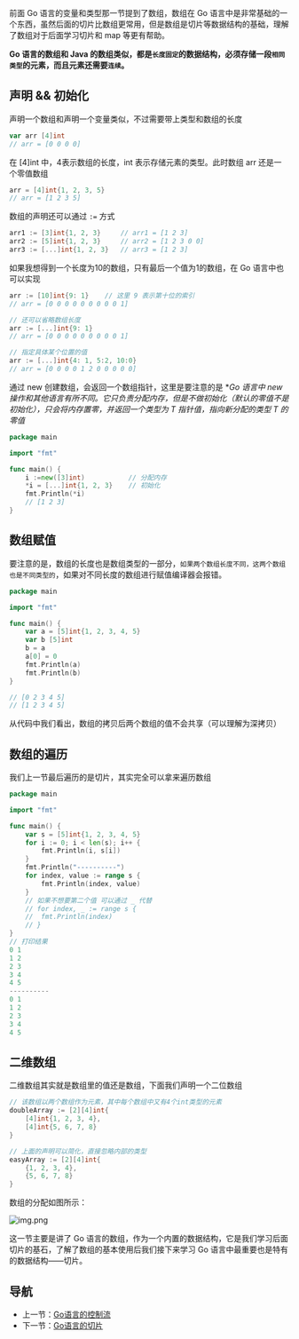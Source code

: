 前面 Go 语言的变量和类型那一节提到了数组，数组在 Go 语言中是非常基础的一个东西，虽然后面的切片比数组更常用，但是数组是切片等数据结构的基础，理解了数组对于后面学习切片和 map 等更有帮助。

**Go 语言的数组和 Java 的数组类似，都是`长度固定`的数据结构，必须存储一段`相同类型`的元素，而且元素还需要`连续`。**

## 声明 && 初始化
声明一个数组和声明一个变量类似，不过需要带上类型和数组的长度

```go
var arr [4]int
// arr = [0 0 0 0]
```

在 [4]int 中，4表示数组的长度，int 表示存储元素的类型。此时数组 arr 还是一个零值数组

```go
arr = [4]int{1, 2, 3, 5}
// arr = [1 2 3 5]
```

数组的声明还可以通过 `:=` 方式
```go
arr1 := [3]int{1, 2, 3}     // arr1 = [1 2 3]
arr2 := [5]int{1, 2, 3}     // arr2 = [1 2 3 0 0] 
arr3 := [...]int{1, 2, 3}   // arr3 = [1 2 3]
```

如果我想得到一个长度为10的数组，只有最后一个值为1的数组，在 Go 语言中也可以实现
```go
arr := [10]int{9: 1}    // 这里 9 表示第十位的索引 
// arr = [0 0 0 0 0 0 0 0 0 1]

// 还可以省略数组长度
arr := [...]int{9: 1}    
// arr = [0 0 0 0 0 0 0 0 0 1]

// 指定具体某个位置的值
arr := [...]int{4: 1, 5:2, 10:0}
// arr = [0 0 0 0 1 2 0 0 0 0 0]
```

通过 new 创建数组，会返回一个数组指针，这里是要注意的是 **Go 语言中 new 操作和其他语言有所不同。它只负责分配内存，但是不做初始化（默认的零值不是初始化），只会将内存置零，并返回一个类型为 *T 指针值，指向新分配的类型 T 的零值**
```go
package main

import "fmt"

func main() {
    i :=new([3]int)           // 分配内存
    *i = [...]int{1, 2, 3}	  // 初始化	
    fmt.Println(*i)
    // [1 2 3]
}
```

## 数组赋值

要注意的是，数组的长度也是数组类型的一部分，`如果两个数组长度不同，这两个数组也是不同类型的`，如果对不同长度的数组进行赋值编译器会报错。

```go
package main

import "fmt"

func main() {
    var a = [5]int{1, 2, 3, 4, 5}
    var b [5]int
    b = a
    a[0] = 0
    fmt.Println(a)
    fmt.Println(b)
}

// [0 2 3 4 5]
// [1 2 3 4 5]
```
从代码中我们看出，数组的拷贝后两个数组的值不会共享（可以理解为深拷贝）


## 数组的遍历
我们上一节最后遍历的是切片，其实完全可以拿来遍历数组

```go
package main

import "fmt"

func main() {
	var s = [5]int{1, 2, 3, 4, 5}
	for i := 0; i < len(s); i++ {
		fmt.Println(i, s[i])
	}
	fmt.Println("----------")
	for index, value := range s {
		fmt.Println(index, value)
	}
	// 如果不想要第二个值 可以通过 _ 代替
	// for index, _ := range s {
	// 	fmt.Println(index)
	// }
}
// 打印结果
0 1
1 2
2 3
3 4
4 5
----------
0 1
1 2
2 3
3 4
4 5
```

## 二维数组

二维数组其实就是数组里的值还是数组，下面我们声明一个二位数组

```go
// 该数组以两个数组作为元素，其中每个数组中又有4个int类型的元素
doubleArray := [2][4]int{
    [4]int{1, 2, 3, 4},
    [4]int{5, 6, 7, 8}
}

// 上面的声明可以简化，直接忽略内部的类型
easyArray := [2][4]int{
    {1, 2, 3, 4}, 
    {5, 6, 7, 8}
}
```

数组的分配如图所示：

![img.png](https://raw.githubusercontent.com/astaxie/build-web-application-with-golang/master/zh/images/2.2.array.png)


这一节主要是讲了 Go 语言的数组，作为一个内置的数据结构，它是我们学习后面切片的基石，了解了数组的基本使用后我们接下来学习 Go 语言中最重要也是特有的数据结构——切片。


## 导航
+ 上一节：[Go语言的控制流](./2、Go语言的控制流.md)
+ 下一节：[Go语言的切片](./4、Go语言的切片.md)